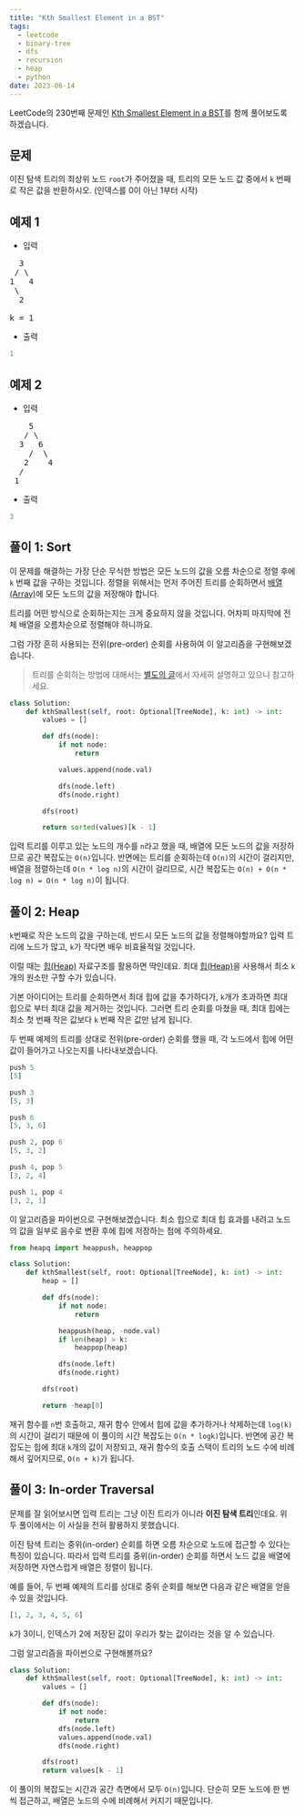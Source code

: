 ```yaml
---
title: "Kth Smallest Element in a BST"
tags:
  - leetcode
  - binary-tree
  - dfs
  - recursion
  - heap
  - python
date: 2023-06-14
---
```


LeetCode의 230번째 문제인 [Kth Smallest Element in a BST](https://leetcode.com/problems/kth-smallest-element-in-a-bst/)를 함께 풀어보도록 하겠습니다.

## 문제

이진 탐색 트리의 최상위 노드 `root`가 주어졌을 때, 트리의 모든 노드 값 중에서 `k` 번째로 작은 값을 반환하시오.
(인덱스를 0이 아닌 1부터 시작)

## 예제 1

- 입력

<pre>
  3
 / \
1   4
 \
  2

k = 1
</pre>

- 출력

```py
1
```

## 예제 2

- 입력

<pre>
    5
   / \
  3   6
    /  \
   2    4
  /
 1
</pre>

- 출력

```py
3
```

## 풀이 1: Sort

이 문제를 해결하는 가장 단순 무식한 방법은 모든 노드의 값을 오름 차순으로 정렬 후에 `k` 번째 값을 구하는 것입니다.
정렬을 위해서는 먼저 주어진 트리를 순회하면서 [배열(Array)](/data-structures/array/)에 모든 노드의 값을 저장해야 합니다.

트리를 어떤 방식으로 순회하는지는 크게 중요하지 않을 것입니다.
어차피 마지막에 전체 배열을 오름차순으로 정렬해야 하니까요.

그럼 가장 흔히 사용되는 전위(pre-order) 순회를 사용하여 이 알고리즘을 구현해보겠습니다.

> 트리를 순회하는 방법에 대해서는 [별도의 글](/data-structures/binary-tree/)에서 자세히 설명하고 있으니 참고하세요.

```py
class Solution:
    def kthSmallest(self, root: Optional[TreeNode], k: int) -> int:
        values = []

        def dfs(node):
            if not node:
                return

            values.append(node.val)

            dfs(node.left)
            dfs(node.right)

        dfs(root)

        return sorted(values)[k - 1]
```

입력 트리를 이루고 있는 노드의 개수를 `n`라고 했을 때, 배열에 모든 노드의 값을 저장하므로 공간 복잡도는 `O(n)`입니다.
반면에는 트리를 순회하는데 `O(n)`의 시간이 걸리지만, 배열을 정렬하는데 `O(n * log n)`의 시간이 걸리므로, 시간 복잡도는 `O(n) + O(n * log n) = O(n * log n)`이 됩니다.

## 풀이 2: Heap

`k`번째로 작은 노드의 값을 구하는데, 반드시 모든 노드의 값을 정렬해야할까요?
입력 트리에 노드가 많고, `k`가 작다면 배우 비효율적일 것입니다.

이럴 때는 [힙(Heap)](/data-structures/heap/) 자료구조를 활용하면 딱인데요.
최대 [힙(Heap)](/data-structures/heap/)을 사용해서 최소 `k`개의 원소만 구할 수가 있습니다.

기본 아이디어는 트리를 순회하면서 최대 힙에 값을 추가하다가, `k`개가 초과하면 최대 힙으로 부터 최대 값을 제거하는 것입니다.
그러면 트리 순회를 마쳤을 때, 최대 힙에는 최소 첫 번째 작은 값보다 `k` 번째 작은 값만 남게 됩니다.

두 번째 예제의 트리를 상대로 전위(pre-order) 순회를 했을 때, 각 노드에서 힙에 어떤 값이 들어가고 나오는지를 나타내보겠습니다.

```py
push 5
[5]
```

```py
push 3
[5, 3]
```

```py
push 6
[5, 3, 6]
```

```py
push 2, pop 6
[5, 3, 2]
```

```py
push 4, pop 5
[3, 2, 4]
```

```py
push 1, pop 4
[3, 2, 1]
```

이 알고리즘을 파이썬으로 구현해보겠습니다.
최소 힙으로 최대 힙 효과를 내려고 노드의 값을 일부로 음수로 변환 후에 힙에 저장하는 점에 주의하세요.

```py
from heapq import heappush, heappop

class Solution:
    def kthSmallest(self, root: Optional[TreeNode], k: int) -> int:
        heap = []

        def dfs(node):
            if not node:
                return

            heappush(heap, -node.val)
            if len(heap) > k:
                heappop(heap)

            dfs(node.left)
            dfs(node.right)

        dfs(root)

        return -heap[0]
```

재귀 함수를 `n`번 호출하고, 재귀 함수 안에서 힙에 값을 추가하거나 삭제하는데 `log(k)`의 시간이 걸리기 때문에 이 풀이의 시간 복잡도는 `O(n * logk)`입니다.
반면에 공간 복잡도는 힙에 최대 `k`개의 값이 저장되고, 재귀 함수의 호출 스택이 트리의 노드 수에 비례해서 깊어지므로, `O(n + k)`가 됩니다.

## 풀이 3: In-order Traversal

문제를 잘 읽어보시면 입력 트리는 그냥 이진 트리가 아니라 **이진 탐색 트리**인데요.
위 두 풀이에서는 이 사실을 전혀 활용하지 못했습니다.

이진 탐색 트리는 중위(in-order) 순회를 하면 오름 차순으로 노드에 접근할 수 있다는 특징이 있습니다.
따라서 입력 트리를 중위(in-order) 순회를 하면서 노드 값을 배열에 저장하면 자연스럽게 배열은 정렬이 됩니다.

예를 들어, 두 번째 예제의 트리를 상대로 중위 순회를 해보면 다음과 같은 배열을 얻을 수 있을 것입니다.

```py
[1, 2, 3, 4, 5, 6]
```

`k`가 3이니, 인덱스가 2에 저장된 값이 우리가 찾는 값이라는 것을 알 수 있습니다.

그럼 알고리즘을 파이썬으로 구현해볼까요?

```py
class Solution:
    def kthSmallest(self, root: Optional[TreeNode], k: int) -> int:
        values = []

        def dfs(node):
            if not node:
                return
            dfs(node.left)
            values.append(node.val)
            dfs(node.right)

        dfs(root)
        return values[k - 1]
```

이 풀이의 복잡도는 시간과 공간 측면에서 모두 `O(n)`입니다.
단순히 모든 노드에 한 번씩 접근하고, 배열은 노드의 수에 비례해서 커지기 때문입니다.
